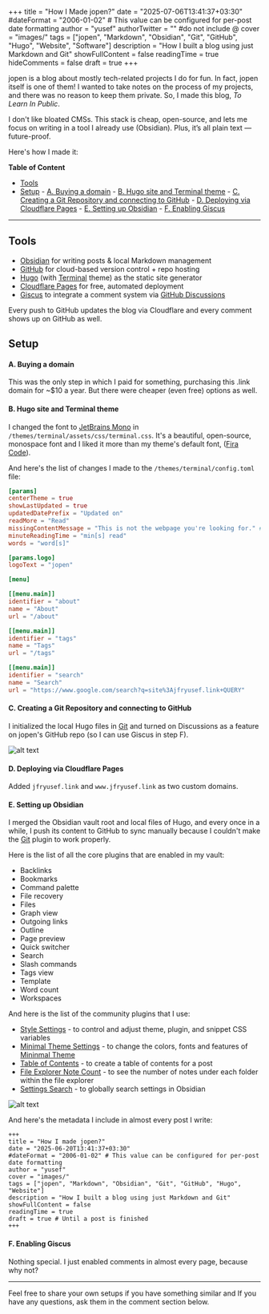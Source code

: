 +++
title = "How I Made jopen?"
date = "2025-07-06T13:41:37+03:30"
#dateFormat = "2006-01-02" # This value can be configured for per-post date formatting‍
author = "yusef"
authorTwitter = "" #do not include @
cover = "images/"
tags = ["jopen", "Markdown", "Obsidian", "Git", "GitHub", "Hugo", "Website", "Software"]
description = "How I built a blog using just Markdown and Git"
showFullContent = false
readingTime = true
hideComments = false
draft = true
+++

jopen is a blog about mostly tech-related projects I do for fun. In fact, jopen itself is one of them! I wanted to take notes on the process of my projects, and there was no reason to keep them private. So, I made this blog, *To Learn In Public*.

I don't like bloated CMSs. This stack is cheap, open-source, and lets me focus on writing in a tool I already use (Obsidian). Plus, it’s all plain text — future-proof.

Here's how I made it:

**Table of Content**

- [Tools](#Tools)
- [Setup](#Setup)
		- [A. Buying a domain](#A.%20Buying%20a%20domain)
		- [B. Hugo site and Terminal theme](#B.%20Hugo%20site%20and%20Terminal%20theme)
		- [C. Creating a Git Repository and connecting to GitHub](#C.%20Creating%20a%20Git%20Repository%20and%20connecting%20to%20GitHub)
		- [D. Deploying via Cloudflare Pages](#D.%20Deploying%20via%20Cloudflare%20Pages)
		- [E. Setting up Obsidian](#E.%20Setting%20up%20Obsidian)
		- [F. Enabling Giscus](#F.%20Enabling%20Giscus)


---

## Tools

- [Obsidian](https://obsidian.md/) for writing posts & local Markdown management
- [GitHub](https://github.com/) for cloud-based version control + repo hosting
- [Hugo](https://gohugo.io/) (with [Terminal](https://github.com/panr/hugo-theme-terminal/) theme) as the static site generator
- [Cloudflare Pages](https://pages.cloudflare.com/) for free, automated deployment
- [Giscus](https://giscus.app/) to integrate a comment system via [GitHub Discussions](https://github.com/features/discussions)

Every push to GitHub updates the blog via Cloudflare and every comment shows up on GitHub as well.

## Setup

#### A. Buying a domain

This was the only step in which I paid for something, purchasing this .link domain for ~$10 a year. But there were cheaper (even free) options as well.

#### B. Hugo site and Terminal theme 

I changed the font to [JetBrains Mono](https://fonts.google.com/specimen/JetBrains+Mono) in `/themes/terminal/assets/css/terminal.css`. It's a beautiful, open-source, monospace font and I liked it more than my theme's default font, ([Fira Code](https://fonts.google.com/specimen/Fira+Code)).

And here's the list of changes I made to the `/themes/terminal/config.toml` file:

```toml
[params]
centerTheme = true
showLastUpdated = true
updatedDatePrefix = "Updated on"
readMore = "Read"
missingContentMessage = "This is not the webpage you're looking for." # A reference from the movie Star Wars: Episode IV - A New Hope
minuteReadingTime = "min[s] read"
words = "word[s]"

[params.logo]
logoText = "jopen"

[menu]

[[menu.main]]
identifier = "about"
name = "About"
url = "/about"

[[menu.main]]
identifier = "tags"
name = "Tags"
url = "/tags"

[[menu.main]]
identifier = "search"
name = "Search"
url = "https://www.google.com/search?q=site%3Ajfryusef.link+QUERY"
```

#### C. Creating a Git Repository and connecting to GitHub

I initialized the local Hugo files in [Git](https://git-scm.com/) and turned on Discussions as a feature on jopen's GitHub repo (so I can use Giscus in step F).

![alt text](/images/Screenshot_6-7-2025_2314_github.com.jpeg)

#### D. Deploying via Cloudflare Pages

Added `jfryusef.link` and `www.jfryusef.link` as two custom domains.

#### E. Setting up Obsidian

I merged the Obsidian vault root and local files of Hugo, and every once in a while, I push its content to GitHub to sync manually because I couldn't make the [Git](https://github.com/Vinzent03/obsidian-git) plugin to work properly.

Here is the list of all the core plugins that are enabled in my vault:

- Backlinks
- Bookmarks
- Command palette
- File recovery
- Files
- Graph view
- Outgoing links
- Outline
- Page preview
- Quick switcher
- Search
- Slash commands
- Tags view
- Template
- Word count
- Workspaces

And here is the list of the community plugins that I use:

- [Style Settings](https://github.com/mgmeyers/obsidian-style-settings) - to control and adjust theme, plugin, and snippet CSS variables
- [Minimal Theme Settings](https://github.com/kepano/obsidian-minimal-settings) - to change the colors, fonts and features of [Mininmal Theme](https://github.com/kepano/obsidian-minimal)
- [Table of Contents](https://github.com/hipstersmoothie/obsidian-plugin-toc) - to create a table of contents for a post
- [File Explorer Note Count](https://github.com/ozntel/file-explorer-note-count) - to see the number of notes under each folder within the file explorer
- [Settings Search](https://github.com/javalent/settings-search) - to globally search settings in Obsidian

![alt text](/images/%7B5A0DCB7C-9A3E-41AA-8980-D7B99C22548C%7D.png)

And here's the metadata I include in almost every post I write:

```
+++
title = "How I made jopen?"
date = "2025-06-20T13:41:37+03:30"
#dateFormat = "2006-01-02" # This value can be configured for per-post date formatting‍
author = "yusef"
cover = "images/"
tags = ["jopen", "Markdown", "Obsidian", "Git", "GitHub", "Hugo", "Website"]
description = "How I built a blog using just Markdown and Git"
showFullContent = false
readingTime = true
draft = true # Until a post is finished
+++
```

#### F. Enabling Giscus

Nothing special. I just enabled comments in almost every page, because why not?

---

Feel free to share your own setups if you have something similar and If you have any questions, ask them in the comment section below.